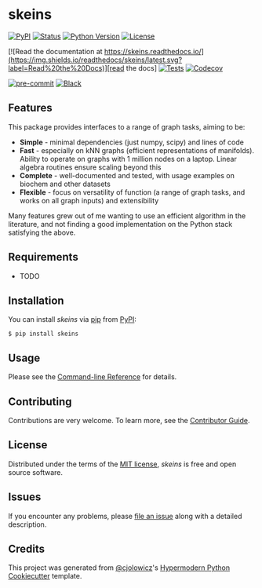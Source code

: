# skeins

[![PyPI](https://img.shields.io/pypi/v/skeins.svg)][pypi_]
[![Status](https://img.shields.io/pypi/status/skeins.svg)][status]
[![Python Version](https://img.shields.io/pypi/pyversions/skeins)][python version]
[![License](https://img.shields.io/pypi/l/skeins)][license]

[![Read the documentation at https://skeins.readthedocs.io/](https://img.shields.io/readthedocs/skeins/latest.svg?label=Read%20the%20Docs)][read the docs]
[![Tests](https://github.com/b-akshay/skeins/workflows/Tests/badge.svg)][tests]
[![Codecov](https://codecov.io/gh/b-akshay/skeins/branch/main/graph/badge.svg)][codecov]

[![pre-commit](https://img.shields.io/badge/pre--commit-enabled-brightgreen?logo=pre-commit&logoColor=white)][pre-commit]
[![Black](https://img.shields.io/badge/code%20style-black-000000.svg)][black]

[pypi_]: https://pypi.org/project/skeins/
[status]: https://pypi.org/project/skeins/
[python version]: https://pypi.org/project/skeins
[read the docs]: https://skeins.readthedocs.io/
[tests]: https://github.com/b-akshay/skeins/actions?workflow=Tests
[codecov]: https://app.codecov.io/gh/b-akshay/skeins
[pre-commit]: https://github.com/pre-commit/pre-commit
[black]: https://github.com/psf/black

## Features

This package provides interfaces to a range of graph tasks, aiming to be: 

- **Simple** - minimal dependencies (just numpy, scipy) and lines of code
- **Fast** - especially on kNN graphs (efficient representations of manifolds). Ability to operate on graphs with 1 million nodes on a laptop. Linear algebra routines ensure scaling beyond this
- **Complete** - well-documented and tested, with usage examples on biochem and other datasets
- **Flexible** - focus on versatility of function (a range of graph tasks, and works on all graph inputs) and extensibility

Many features grew out of me wanting to use an efficient algorithm in the literature, and not finding a good implementation on the Python stack satisfying the above.






## Requirements

- TODO

## Installation

You can install _skeins_ via [pip] from [PyPI]:

```console
$ pip install skeins
```

## Usage

Please see the [Command-line Reference] for details.

## Contributing

Contributions are very welcome.
To learn more, see the [Contributor Guide].

## License

Distributed under the terms of the [MIT license][license],
_skeins_ is free and open source software.

## Issues

If you encounter any problems,
please [file an issue] along with a detailed description.

## Credits

This project was generated from [@cjolowicz]'s [Hypermodern Python Cookiecutter] template.

[@cjolowicz]: https://github.com/cjolowicz
[pypi]: https://pypi.org/
[hypermodern python cookiecutter]: https://github.com/cjolowicz/cookiecutter-hypermodern-python
[file an issue]: https://github.com/b-akshay/skeins/issues
[pip]: https://pip.pypa.io/

<!-- github-only -->

[license]: https://github.com/b-akshay/skeins/blob/main/LICENSE
[contributor guide]: https://github.com/b-akshay/skeins/blob/main/CONTRIBUTING.md
[command-line reference]: https://skeins.readthedocs.io/en/latest/usage.html
